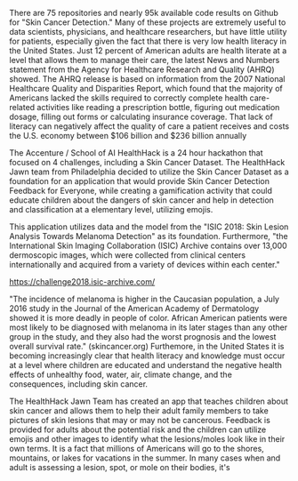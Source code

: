 There are 75 repositories and nearly 95k available code results on Github for "Skin Cancer Detection." 
Many of these projects are extremely useful to data scientists, physicians, and healthcare researchers, but have
little utility for patients, especially given the fact that there is very low health literacy in the 
United States.  Just 12 percent of American adults are health literate at a level that allows them to manage their
care, the latest News and Numbers statement from the Agency for Healthcare Research and Quality (AHRQ) showed. 
The AHRQ release is based on information from the 2007 National Healthcare Quality and Disparities Report, 
which found that the majority of Americans lacked the skills required to correctly complete health care-related 
activities like reading a prescription bottle, figuring out medication dosage, filling out forms or calculating 
insurance coverage. That lack of literacy can negatively affect the quality of care a patient receives and costs
the U.S. economy between $106 billion and $236 billion annually

The Accenture / School of AI HealthHack is a 24 hour hackathon that focused on 4 challenges, including a Skin Cancer
Dataset.  The HealthHack Jawn team from Philadelphia decided to utilize the Skin Cancer Dataset as a foundation for 
an application that would provide Skin Cancer Detection Feedback for Everyone, while creating a gamification
activity that could educate children about the dangers of skin cancer and help in detection and classification at a 
elementary level, utilizing emojis. 

This application utilizes data and the model from the "ISIC 2018: Skin Lesion Analysis Towards Melanoma Detection" 
as its foundation. Furthermore, "the  International Skin Imaging Collaboration (ISIC) Archive contains over 13,000 
dermoscopic images, which were collected from clinical centers internationally and acquired from a variety of devices
within each center."

https://challenge2018.isic-archive.com/ 

"The incidence of melanoma is higher in the Caucasian population, a July 2016 study in the Journal of the American Academy 
of Dermatology showed it is more deadly in people of color. African American patients were most likely to be diagnosed
with melanoma in its later stages than any other group in the study, and they also had the worst prognosis and the 
lowest overall survival rate." (skincancer.org)  Furthemore, in the United States it is becoming increasingly clear that
health literacy and knowledge must occur at a level where children are educated and understand the negative health effects of unhealthy food, 
water, air, climate change, and the consequences, including skin cancer. 

The HealthHack Jawn Team has created an app that teaches children about skin cancer and allows them to help their adult family
members to take pictures of skin lesions that may or may not be cancerous.  Feedback is provided for adults about the potential risk
and the children can utilize emojis and other images to identify what the lesions/moles look like in their own terms.  It is a 
fact that millions of Americans will go to the shores, mountains, or lakes for vacations in the summer.  In many cases when and
adult is assessing a lesion, spot, or mole on their bodies, it's  

